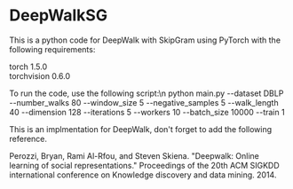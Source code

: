 # DeepWalkSG
This is a python code for DeepWalk with SkipGram using PyTorch with the following requirements:

torch                   1.5.0               
torchvision             0.6.0 

To run the code, use the following script:\n
python main.py --dataset DBLP --number_walks 80 --window_size 5 --negative_samples 5 --walk_length 40 --dimension 128 --iterations 5 --workers 10 --batch_size 10000 --train 1

This is an implmentation for DeepWalk, don't forget to add the following reference.

Perozzi, Bryan, Rami Al-Rfou, and Steven Skiena. "Deepwalk: Online learning of social representations." Proceedings of the 20th ACM SIGKDD international conference on Knowledge discovery and data mining. 2014.
